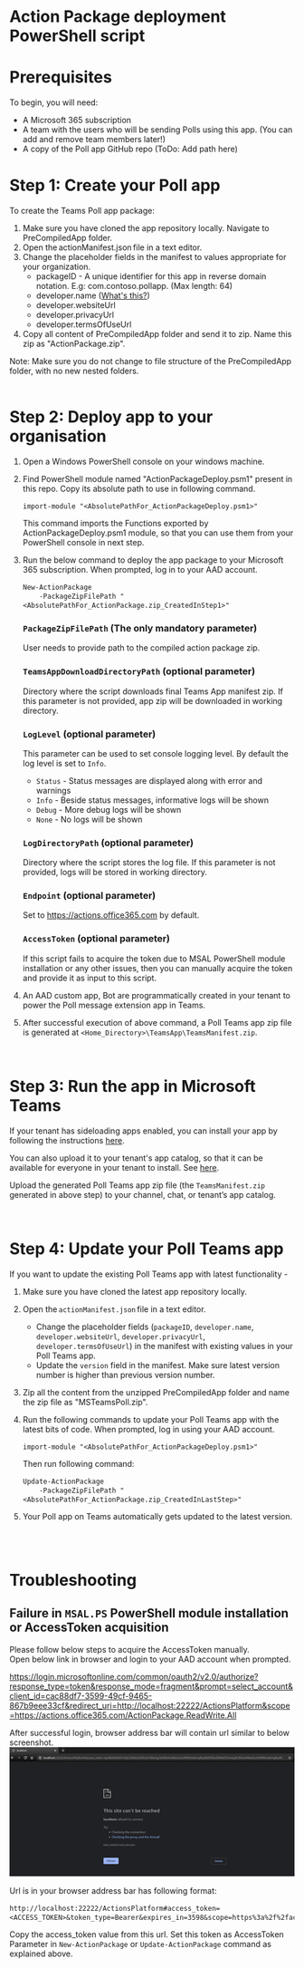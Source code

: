 # Action Package deployment PowerShell script

# Prerequisites

To begin, you will need:
* A Microsoft 365 subscription
* A team with the users who will be sending Polls using this app. (You can add and remove team members later!)  
* A copy of the Poll app GitHub repo (ToDo: Add path here)  


# Step 1: Create your Poll app

To create the Teams Poll app package:
1. Make sure you have cloned the app repository locally. Navigate to PreCompiledApp folder.
1. Open the actionManifest.json file in a text editor.
1. Change the placeholder fields in the manifest to values appropriate for your organization. 
    * packageID - A unique identifier for this app in reverse domain notation. E.g: com.contoso.pollapp. (Max length: 64) 
    * developer.[]()name ([What's this?](https://docs.microsoft.com/en-us/microsoftteams/platform/resources/schema/manifest-schema#developer))
    * developer.websiteUrl
    * developer.privacyUrl
    * developer.termsOfUseUrl
1. Copy all content of PreCompiledApp folder and send it to zip. Name this zip as "ActionPackage.zip". 


Note: Make sure you do not change to file structure of the PreCompiledApp folder, with no new nested folders.  
<br/>

# Step 2: Deploy app to your organisation

1. Open a Windows PowerShell console on your windows machine.
1. Find PowerShell module named "ActionPackageDeploy.psm1" present in this repo. Copy its absolute path to use in following command. 

    ```
    import-module "<AbsolutePathFor_ActionPackageDeploy.psm1>"
    ```

    This command imports the Functions exported by ActionPackageDeploy.psm1 module, so that you can use them from your PowerShell console in next step.

1. Run the below command to deploy the app package to your Microsoft 365 subscription. When prompted, log in to your AAD account.  

    ``` 
    New-ActionPackage 
        -PackageZipFilePath "<AbsolutePathFor_ActionPackage.zip_CreatedInStep1>" 
    ```
    
    ### `PackageZipFilePath` (The only mandatory parameter)
    User needs to provide path to the compiled action package zip.

    ### `TeamsAppDownloadDirectoryPath` (optional parameter)
    Directory where the script downloads final Teams App manifest zip. If this parameter is not provided, app zip will be downloaded in working directory.

    ### `LogLevel` (optional parameter)
    This parameter can be used to set console logging level. By default the log level is set to `Info`.
    - `Status` - Status messages are displayed along with error and warnings    
    - `Info` - Beside status messages, informative logs will be shown
    - `Debug` - More debug logs will be shown
    - `None` - No logs will be shown

    ### `LogDirectoryPath` (optional parameter)
    Directory where the script stores the log file. If this parameter is not provided, logs will be stored in working directory.

    ### `Endpoint` (optional parameter)
    Set to https://actions.office365.com by default. 

    ### `AccessToken` (optional parameter)
    If this script fails to acquire the token due to MSAL PowerShell module installation or any other issues, then you can manually acquire the token and provide it as input to this script.

1. An AAD custom app, Bot are programmatically created in your tenant to power the Poll message extension app in Teams.
1. After successful execution of above command, a Poll Teams app zip file is generated at `<Home_Directory>\TeamsApp\TeamsManifest.zip`.

<br/>

# Step 3: Run the app in Microsoft Teams

If your tenant has sideloading apps enabled, you can install your app by following the instructions [here](https://docs.microsoft.com/en-us/microsoftteams/platform/concepts/apps/apps-upload#load-your-package-into-teams).

You can also upload it to your tenant's app catalog, so that it can be available for everyone in your tenant to install. See [here](https://docs.microsoft.com/en-us/microsoftteams/tenant-apps-catalog-teams).

Upload the generated Poll Teams app zip file (the `TeamsManifest.zip` generated in above step) to your channel, chat, or tenant’s app catalog. 

<br/>

# Step 4: Update your Poll Teams app

If you want to update the existing Poll Teams app with latest functionality -
1. Make sure you have cloned the latest app repository locally.
1. Open the `actionManifest.json` file in a text editor.
    * Change the placeholder fields (`packageID`, `developer.name`, `developer.websiteUrl`, `developer.privacyUrl`, `developer.termsOfUseUrl`) in the manifest with existing values in your Poll Teams app. 
    * Update the `version` field in the manifest. Make sure latest version number is higher than previous version number.  
1. Zip all the content from the unzipped PreCompiledApp folder and name the zip file as "MSTeamsPoll.zip". 
1. Run the following commands to update your Poll Teams app with the latest bits of code. When prompted, log in using your AAD account. 
    
    ```
    import-module "<AbsolutePathFor_ActionPackageDeploy.psm1>"
    ```    
    Then run following command: <br/>
    ```
    Update-ActionPackage 
        -PackageZipFilePath "<AbsolutePathFor_ActionPackage.zip_CreatedInLastStep>"
    ```
1. Your Poll app on Teams automatically gets updated to the latest version. 

<br/><br/>

# Troubleshooting

## Failure in `MSAL.PS` PowerShell module installation or AccessToken acquisition
Please follow below steps to acquire the AccessToken manually.<br/>
Open below link in browser and login to your AAD account when prompted.<br/>

https://login.microsoftonline.com/common/oauth2/v2.0/authorize?response_type=token&response_mode=fragment&prompt=select_account&client_id=cac88df7-3599-49cf-9465-867b9eee33cf&redirect_uri=http://localhost:22222/ActionsPlatform&scope=https://actions.office365.com/ActionPackage.ReadWrite.All <br/>

After successful login, browser address bar will contain url similar to below screenshot.![](DocResources/TokenAcquisition.png)

Url is in your browser address bar has following format: 
```
http://localhost:22222/ActionsPlatform#access_token=<ACCESS_TOKEN>&token_type=Bearer&expires_in=3598&scope=https%3a%2f%2factions.office365.com%2fActionPackage.ReadWrite.All&session_state=...
```

Copy the access_token value from this url. Set this token as AccessToken Parameter in 
```New-ActionPackage``` or ```Update-ActionPackage``` command as explained above.